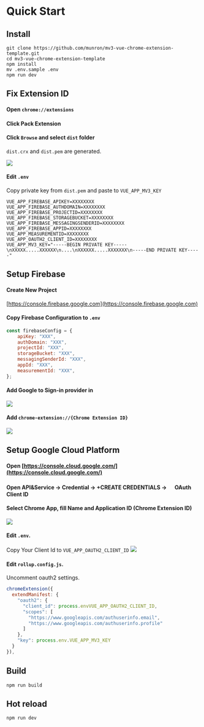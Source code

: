 # Quick Start

## Install

```
git clone https://github.com/munron/mv3-vue-chrome-extension-template.git
cd mv3-vue-chrome-extension-template
npm install
mv .env.sample .env
npm run dev
```

## Fix Extension ID

#### Open `chrome://extensions`

#### Click Pack Extension

#### Click `Browse` and select `dist` folder

`dist.crx` and `dist.pem` are generated.

![](https://gyazo.com/20b05012fc8d0bb3c4a82d016de08e3a/max_size/1000)

#### Edit `.env`

Copy private key from `dist.pem` and paste to `VUE_APP_MV3_KEY`

```txt:.env
VUE_APP_FIREBASE_APIKEY=XXXXXXXX
VUE_APP_FIREBASE_AUTHDOMAIN=XXXXXXXX
VUE_APP_FIREBASE_PROJECTID=XXXXXXXX
VUE_APP_FIREBASE_STORAGEBUCKET=XXXXXXXX
VUE_APP_FIREBASE_MESSAGINGSENDERID=XXXXXXXX
VUE_APP_FIREBASE_APPID=XXXXXXXX
VUE_APP_MEASUREMENTID=XXXXXXXX
VUE_APP_OAUTH2_CLIENT_ID=XXXXXXXX
VUE_APP_MV3_KEY="-----BEGIN PRIVATE KEY-----\nXXXXX.....XXXXXX\n....\nXXXXXX.....XXXXXXX\n-----END PRIVATE KEY-----"
```

## Setup Firebase

#### Create New Project

[https://console.firebase.google.com](https://console.firebase.google.com)

#### Copy Firebase Configuration to `.env`

```js
const firebaseConfig = {
    apiKey: "XXX",
    authDomain: "XXX",
    projectId: "XXX",
    storageBucket: "XXX",
    messagingSenderId: "XXX",
    appId: "XXX",
    measurementId: "XXX",
};
```

#### Add Google to Sign-in provider in

![](https://gyazo.com/f5d3251d81f756b7dee16889d5f0b742/max_size/1000)

#### Add `chrome-extension://{Chrome Extension ID}`

![](https://gyazo.com/a395f349088ab6663dadb32dabfd3efc/max_size/1000)

## Setup Google Cloud Platform

#### Open [https://console.cloud.google.com/](https://console.cloud.google.com/)

#### Open API&Service → Credential → +CREATE CREDENTIALS → 　 OAuth Client ID

#### Select Chrome App, fill Name and Application ID (Chrome Extension ID)

![](https://gyazo.com/aabef1b96183786de8b3bcaec2b0fea3/max_size/1000)

#### Edit `.env`.

Copy Your Client Id to `VUE_APP_OAUTH2_CLIENT_ID`
![](https://gyazo.com/2f2c830cd7d38aafe4b9887c7d338a13/max_size/1000)

#### Edit `rollup.config.js`.

Uncomment oauth2 settings.

```js
chromeExtension({
  extendManifest: {
    "oauth2": {
      "client_id": process.envVUE_APP_OAUTH2_CLIENT_ID,
      "scopes": [
        "https://www.googleapis.com/authuserinfo.email",
        "https://www.googleapis.com/authuserinfo.profile"
      ]
    },
    "key": process.env.VUE_APP_MV3_KEY
  }
}),
```

## Build

`npm run build`

## Hot reload

`npm run dev`
